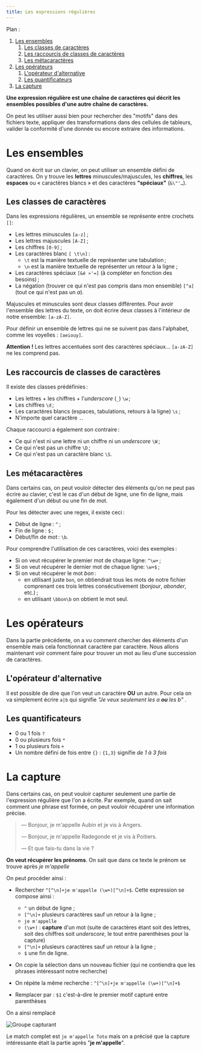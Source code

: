 ```yaml
---
title: Les expressions régulières
---
```


Plan :

1. [Les ensembles](#t1)
	1. [Les classes de caractères](#t1-1)
	2. [Les raccourcis de classes de caractères](#t1-2)
	3. [Les métacaractères](#t1-3)
2. [Les opérateurs](#t2)
	1. [L'opérateur d'alternative](#t2-1)
	2. [Les quantificateurs](#t2-2)
3. [La capture](#t3)

[comment]: <> (FINET)


**Une expression régulière est une chaîne de caractères qui décrit les ensembles possibles d'une autre chaîne de caractères.**

On peut les utiliser aussi bien pour rechercher des \"motifs\" dans des fichiers texte,
appliquer des transformations dans des cellules de tableurs, valider la conformité d'une donnée ou encore extraire des informations.


<a id='t1'/>

# Les ensembles

Quand on écrit sur un clavier, on peut utiliser un ensemble défini de caractères.
On y trouve les **lettres** minuscules/majuscules, les **chiffres**, les **espaces** ou « caractères blancs » et des caractères **\"spéciaux\"** (`&\"'…`).


<a id='t1-1'/>

## Les classes de caractères

Dans les expressions régulières, un ensemble se représente entre crochets `[]`:

- Les lettres minuscules `[a-z]` ;
- Les lettres majuscules `[A-Z]` ;
- Les chiffres `[0-9]` ;
- Les caractères blanc `[ \t\n]` :
  - `\t` est la manière textuelle de représenter une tabulation ;
  - `\n` est la manière textuelle de représenter un retour à la ligne ;
- Les caractères spéciaux `[&é »'=]` (à compléter en fonction des besoins) ;
- La négation (trouver ce qui n'est pas compris dans mon ensemble)
  `[^a]` (tout ce qui n'est pas un *a*).


Majuscules et minuscules sont deux classes différentes.
Pour avoir l'ensemble des lettres du texte, on doit écrire deux classes à l'intérieur de notre ensemble: `[a-zA-Z]`.

Pour définir un ensemble de lettres qui ne se suivent pas dans l'alphabet, comme les voyelles : `[aeiouy]`.

**Attention !** Les lettres accentuées sont des caractères spéciaux… `[a-zA-Z]` ne les comprend pas.


<a id='t1-2'/>

## Les raccourcis de classes de caractères

Il existe des classes prédéfinies :

- Les lettres + les chiffres + l'*underscore* (`_`) `\w` ;
- Les chiffres `\d` ;
- Les caractères blancs (espaces, tabulations, retours à la ligne) `\s` ;
- N'importe quel caractère `.`.

Chaque raccourci a également son contraire :

- Ce qui n'est ni une lettre ni un chiffre ni un *underscore* `\W` ;
- Ce qui n'est pas un chiffre `\D` ;
- Ce qui n'est pas un caractère blanc `\S`.


<a id='t1-3'/>

## Les métacaractères

Dans certains cas, on peut vouloir détecter des éléments qu'on ne peut pas écrire au clavier, c'est le cas d'un début de ligne, une fin de ligne, mais également d'un début ou une fin de mot.

Pour les détecter avec une regex, il existe ceci :

- Début de ligne : `^` ;
- Fin de ligne : `$` ;
- Début/fin de mot : `\b`.

Pour comprendre l'utilisation de ces caractères, voici des exemples :

- Si on veut récupérer le premier mot de chaque ligne: `^\w+` ;
- Si on veut récupérer le dernier mot de chaque ligne: `\w+$` ;
- Si on veut récupérer le mot *bon* :
  - en utilisant juste `bon`, on obtiendrait tous les mots de notre fichier comprenant ces trois lettres consécutivement (*bonjour*, *abonder*, etc.) ;
  - en utilisant `\bbon\b` on obtient le mot seul.


<a id='t2'/>

# Les opérateurs

Dans la partie précédente, on a vu comment chercher des éléments d'un ensemble mais cela fonctionnait caractère par caractère.
Nous allons maintenant voir comment faire pour trouver un mot au lieu d'une succession de caractères.


<a id='t2-1'/>

## L'opérateur d'alternative

Il est possible de dire que l'on veut un caractère **OU** un autre.
Pour cela on va simplement écrire `a|b` qui signifie *\"Je veux seulement les a **ou** les b\"* .


<a id='t2-2'/>

## Les quantificateurs

- 0 ou 1 fois `?`
- 0 ou plusieurs fois `*`
- 1 ou plusieurs fois `+`
- Un nombre défini de fois entre `{}` : `{1,3}` signifie *de 1 à 3 fois*


<a id='t3'/>

# La capture


Dans certains cas, on peut vouloir capturer seulement une partie de l'expression régulière que l'on a écrite.
Par exemple, quand on sait comment une phrase est formée, on peut vouloir récupérer une information précise.

> — Bonjour, je m'appelle Aubin et je vis à Angers.
>
> — Bonjour, je m'appelle Radegonde et je vis à Poitiers.
>
> — Et que fais-tu dans la vie ?

**On veut récupérer les prénoms**.
On sait que dans ce texte le prénom se trouve après *je m'appelle*

On peut procéder ainsi :

- Rechercher `^[^\n]+je m'appelle (\w+)[^\n]+$`. Cette expression se compose ainsi :
  - `^` un début de ligne ;
  - `[^\n]+` plusieurs caractères sauf un retour à la ligne ;
  - `je m'appelle`
  - `(\w+)` : **capture** d'un mot (suite de caractères étant soit des lettres, soit des chiffres soit *underscore*, le tout entre parenthèses pour la capture)
  - `[^\n]+` plusieurs caractères sauf un retour à la ligne ;
  - `$` une fin de ligne.

- On copie la sélection dans un nouveau fichier (qui ne contiendra que les phrases intéressant notre recherche)
- On répète la même recherche : `^[^\n]+je m'appelle (\w+)[^\n]+$`
- Remplacer par : `$1` c'est-à-dire le premier motif capturé entre parenthèses

On a ainsi remplacé 

![Groupe capturant](/media/galleries/12002/b7789dcd-0817-4888-b581-8c3f40e063b6.png)

Le match complet est `je m'appelle Toto` mais on a précisé que la capture intéressante était la partie après \"**je m'appelle**\".


